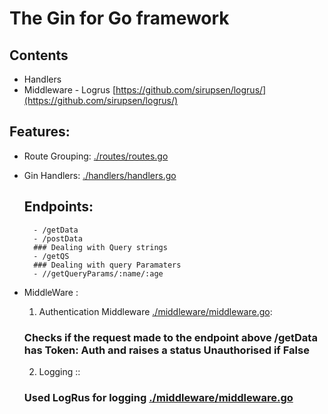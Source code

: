 # The Gin for Go framework

## Contents
- Handlers
- Middleware - Logrus [https://github.com/sirupsen/logrus/](https://github.com/sirupsen/logrus/)

## Features:
- Route Grouping: [./routes/routes.go](./routes/routes.go)

- Gin Handlers: [./handlers/handlers.go](./handlers/handlers.go)
    ## Endpoints:
        - /getData
        - /postData
        ### Dealing with Query strings
        - /getQS   
        ### Dealing with query Paramaters
        - //getQueryParams/:name/:age

- MiddleWare :
    1. Authentication Middleware [./middleware/middleware.go](./middleware/middleware.go):
    ### Checks if the request made to the endpoint above /getData has Token: Auth and raises a status Unauthorised if False

    2. Logging ::
    ### Used LogRus for logging [./middleware/middleware.go](./middleware/middleware.go)




